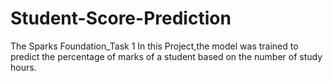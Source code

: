 # Student-Score-Prediction
The Sparks Foundation_Task 1
In this Project,the model was trained to predict the percentage of marks of a student based on the number of study hours. 
